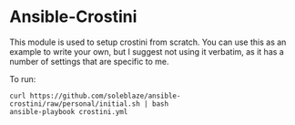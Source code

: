 # Ansible-Crostini

This module is used to setup crostini from scratch.
You can use this as an example to write your own, but I suggest not using it 
verbatim, as it has a number of settings that are specific to me.


To run:
```
curl https://github.com/soleblaze/ansible-crostini/raw/personal/initial.sh | bash
ansible-playbook crostini.yml
```
